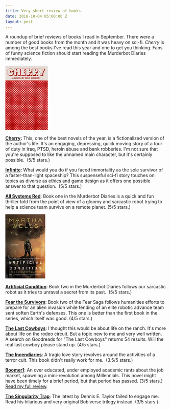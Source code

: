 ```yaml
---
title: Very short review of books
date: 2018-10-04 05:00:00 Z
layout: post
---
```


A roundup of brief reviews of books I read in September. There were a number of good books from the month and it was heavy on sci-fi. _Cherry_ is among the best books I've read this year and one to get you thinking. Fans of funny science fiction should start reading the Murderbot Diaries immediately. 

![](/assets/images/61wgnJUCtlL-133x200.jpg)

**[Cherry](https://amzn.to/2E9Z4qn):** This, one of the best novels of the year, is a fictionalized version of the author's life. It's an engaging, depressing, quick moving story of a tour of duty in Iraq, PTSD, heroin abuse and bank robberies. I'm not sure that you're supposed to like the unnamed main character, but it's certainly possible.  (5/5 stars.)

**[Infinite](https://amzn.to/2PcFSZV)**: What would you do if you faced immortality as the sole survivor of a faster-than-light spaceship? This suspenseful sci-fi story touches on topics as diverse as ethics and game design as it offers one possible answer to that question.  (5/5 stars.)

**[All Systems Red](https://amzn.to/2Pa4Uc1)**: Book one in the Murderbot Diaries is a quick and fun thriller told from the point of view of a gloomy and sarcastic robot trying to help a science team survive on a remote planet. (5/5 stars.)

![](/assets/images/41ycG6lgrL._SY346_-125x200.jpg)

**[Artificial Condition](https://amzn.to/2P6Vm1w)**: Book two in the Murderbot Diaries follows our sarcastic robot as it tries to unravel a secret from its past.  (5/5 stars.)

**[Fear the Survivors](https://amzn.to/2IHGk00)**: Book two of the Fear Saga follows humanities efforts to prepare for an alien invasion while fending of an elite robotic advance team sent soften Earth's defenses. This one is better than the first book in the series, which itself was good. (4/5 stars.)

**[The Last Cowboys](https://amzn.to/2O6UQUW)**: I thought this would be about life on the ranch. It's more about life on the rodeo circuit. But a topic new to me and very well written. A search on Goodreads for "The Last Cowboys" returns 54 results. Will the real last cowboy please stand up. (4/5 stars.)

**[The Incendiaries](https://amzn.to/2OaeyiI)**: A tragic love story revolves around the activities of a terror cult. This book didn't really work for me.  (3.5/5 stars.)

**[Boomer1](https://amzn.to/2IFsMCb)**: An over educated, under employed academic rants about the job market, spawning a mini-revolution among Millennials. This novel might have been timely for a brief period, but that period has passed. (3/5 stars.) [Read my full review](https://kenbooth.net/review-boomer1/).

**[The Singularity Trap](https://amzn.to/2O7Mz2M)**: The latest by Dennis E. Taylor failed to engage me. Read his hilarious and very original Bobiverse trilogy instead. (3/5 stars.)
